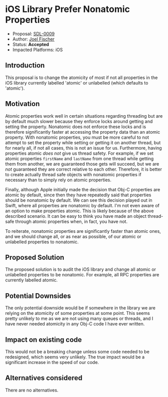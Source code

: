 # iOS Library Prefer Nonatomic Properties
* Proposal: [SDL-0009](0009-ios-library-prefer-nonatomic.md)
* Author: [Joel Fischer](https://github.com/joeljfischer)
* Status: **Accepted**
* Impacted Platforms: iOS

## Introduction
This proposal is to change the atomicity of most if not all properties in the iOS library currently labelled 'atomic' or unlabelled (which defaults to 'atomic').

## Motivation
Atomic properties work well in certain situations regarding threading but are by default much slower because they enforce locks around getting and setting the property. Nonatomic does not enforce these locks and is therefore significantly faster at accessing the property data than an atomic property. With nonatomic properties, you must be more careful to not attempt to set the property while setting or getting it on another thread, but for nearly all, if not all cases, this is not an issue for us. Furthermore, having properties atomic *does not* give us thread safety. For example, if we set atomic properties `firstName` and `lastName` from one thread while getting them from another, we are guaranteed those gets will succeed, but we are *not* guaranteed they are correct relative to each other. Therefore, it is better to create actually thread safe objects with nonatomic properties if necessary than to simply rely on atomic properties.

Finally, although Apple initially made the decision that Obj-C properties are atomic by default, since then they have repeatedly said that properties should be nonatomic by default. We can see this decision played out in Swift, where all properties are nonatomic by default. I'm not even aware of an option to make properties atomic. This is likely because of the above described scenario. It can be easy to think you have made an object thread-safe through atomic properties when, in fact, you have not.

To reiterate, nonatomic properties are significantly faster than atomic ones, and we should change all, or as near as possible, of our atomic or unlabelled properties to nonatomic.

## Proposed Solution
The proposed solution is to audit the iOS library and change all atomic or unlabelled properties to be nonatomic. For example, all RPC properties are currently labelled atomic.

## Potential Downsides
The only potential downside would be if somewhere in the library we are relying on the atomicity of some properties at some point. This seems pretty unlikely to me as we are not using many queues or threads, and I have never needed atomicity in any Obj-C code I have ever written.

## Impact on existing code
This would not be a breaking change unless some code needed to be redesigned, which seems very unlikely. The true impact would be a significant increase in the speed of our code.

## Alternatives considered
There are no alternatives.
